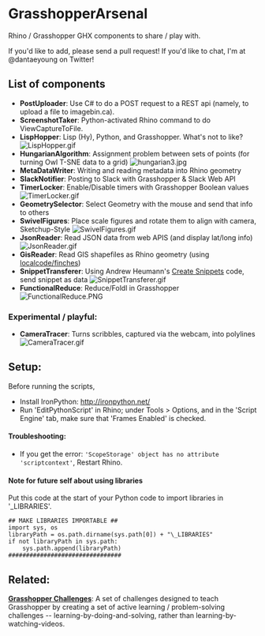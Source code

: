 # GrasshopperArsenal

Rhino / Grasshopper GHX components to share / play with.

If you'd like to add, please send a pull request! 
If you'd like to chat, I'm at @dantaeyoung on Twitter!




## List of components

* **PostUploader**: Use C# to do a POST request to a REST api (namely, to upload a file to imagebin.ca).
* **ScreenshotTaker**: Python-activated Rhino command to do ViewCaptureToFile.
* **LispHopper**: Lisp (Hy), Python, and Grasshopper. What's not to like?
![LispHopper.gif](https://raw.githubusercontent.com/provolot/GrasshopperArsenal/master/LispHopper/LispHopper.gif)
* **HungarianAlgorithm**: Assignment problem between sets of points (for turning Owl T-SNE data to a grid)
![hungarian3.jpg](https://raw.githubusercontent.com/provolot/GrasshopperArsenal/master/HungarianAlgorithm/hungarian3.jpg)
* **MetaDataWriter**: Writing and reading metadata into Rhino geometry
* **SlackNotifier**: Posting to Slack with Grasshopper & Slack Web API
* **TimerLocker**: Enable/Disable timers with Grasshopper Boolean values
![TimerLocker.gif](https://raw.githubusercontent.com/provolot/GrasshopperArsenal/master/TimerLocker/TimerLocker.gif)
* **GeometrySelector**: Select Geometry with the mouse and send that info to others
* **SwivelFigures**: Place scale figures and rotate them to align with camera, Sketchup-Style
![SwivelFigures.gif](https://raw.githubusercontent.com/provolot/GrasshopperArsenal/master/SwivelFigures/SwivelFigures.gif)
* **JsonReader**: Read JSON data from web APIS (and display lat/long info)
![JsonReader.gif](https://github.com/provolot/GrasshopperArsenal/raw/master/JsonReader/JsonReader.gif)
* **GisReader**: Read GIS shapefiles as Rhino geometry (using [localcode/finches](https://github.com/localcode/finches))
* **SnippetTransferer**: Using Andrew Heumann's [Create Snippets](http://www.grasshopper3d.com/profiles/blogs/create-snippets-with-grasshopper) code, send snippet as data
![SnippetTransferer.gif](https://raw.githubusercontent.com/provolot/GrasshopperArsenal/master/SnippetTransferer/SnippetTransferer.gif)
* **FunctionalReduce**: Reduce/Foldl in Grasshopper
![FunctionalReduce.PNG](https://raw.githubusercontent.com/provolot/GrasshopperArsenal/master/FunctionalReduce/FunctionalReduce.PNG)

### Experimental / playful:

* **CameraTracer**: Turns scribbles, captured via the webcam, into polylines
![CameraTracer.gif](https://github.com/provolot/GrasshopperArsenal/raw/master/CameraTracer/CameraTracer.gif)



## Setup:

Before running the scripts,
- Install IronPython: http://ironpython.net/
- Run 'EditPythonScript' in Rhino; under Tools > Options, and in the 'Script Engine' tab, make sure that 'Frames Enabled' is checked.

#### Troubleshooting:

* If you get the error: ` 'ScopeStorage' object has no attribute 'scriptcontext' `, Restart Rhino.

#### Note for future self about using libraries

Put this code at the start of your Python code to import libraries in '_LIBRARIES'.
```
## MAKE LIBRARIES IMPORTABLE ##
import sys, os
libraryPath = os.path.dirname(sys.path[0]) + "\_LIBRARIES"
if not libraryPath in sys.path:
    sys.path.append(libraryPath)
################################
```


## Related:

[**Grasshopper Challenges**](https://github.com/dantaeyoung/GrasshopperChallenges): A set of challenges designed to teach Grasshopper by creating a set of active learning / problem-solving challenges -- learning-by-doing-and-solving, rather than learning-by-watching-videos. 


